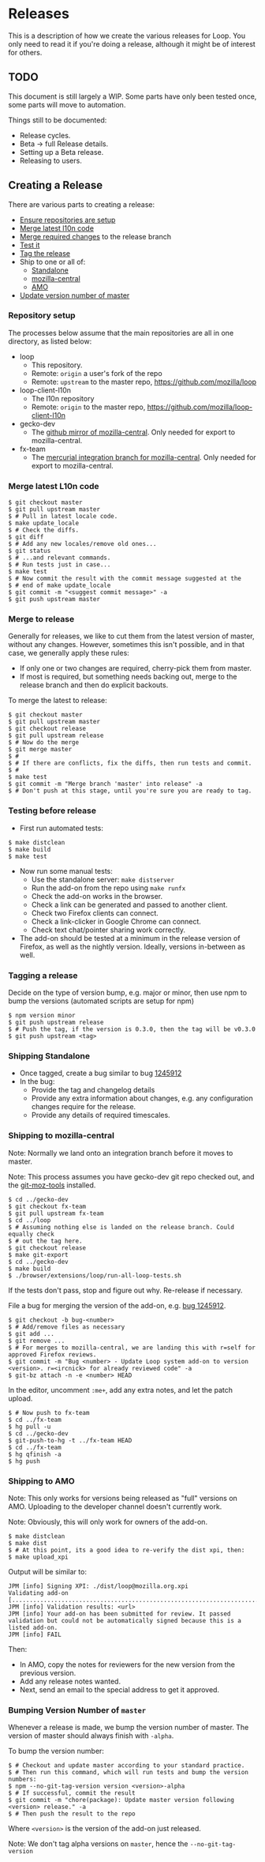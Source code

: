 # Releases

This is a description of how we create the various releases for Loop. You only
need to read it if you're doing a release, although it might be of interest for
others.

## TODO

This document is still largely a WIP. Some parts have only been tested once,
some parts will move to automation.

Things still to be documented:

* Release cycles.
* Beta -> full Release details.
* Setting up a Beta release.
* Releasing to users.

## Creating a Release

There are various parts to creating a release:

* [Ensure repositories are setup](#repository-setup)
* [Merge latest l10n code](#merge-latest-l10n-code)
* [Merge required changes](#merge-to-release) to the release branch
* [Test it](#testing-before-release)
* [Tag the release](#tagging-a-release)
* Ship to one or all of:
  * [Standalone](#shipping-standalone)
  * [mozilla-central](#shipping-to-mozilla-central)
  * [AMO](#shipping-to-amo)
* [Update version number of master](#bumping-version-number-of-master)

### Repository setup

The processes below assume that the main repositories are all in one directory,
as listed below:

* loop
  * This repository.
  * Remote: `origin` a user's fork of the repo
  * Remote: `upstream` to the master repo, https://github.com/mozilla/loop
* loop-client-l10n
  * The l10n repository
  * Remote: `origin` to the master repo, https://github.com/mozilla/loop-client-l10n
* gecko-dev
  * The [github mirror of mozilla-central](https://github.com/mozilla/gecko-dev).
  Only needed for export to mozilla-central.
* fx-team
  * The [mercurial integration branch for mozilla-central](https://hg.mozilla.org/integration/fx-team/).
  Only needed for export to mozilla-central.

### Merge latest L10n code

```shell
$ git checkout master
$ git pull upstream master
$ # Pull in latest locale code.
$ make update_locale
$ # Check the diffs.
$ git diff
$ # Add any new locales/remove old ones...
$ git status
$ # ...and relevant commands.
$ # Run tests just in case...
$ make test
$ # Now commit the result with the commit message suggested at the
$ # end of make update_locale
$ git commit -m "<suggest commit message>" -a
$ git push upstream master
```

### Merge to release

Generally for releases, we like to cut them from the latest version of master,
without any changes. However, sometimes this isn't possible, and in that case,
we generally apply these rules:

* If only one or two changes are required, cherry-pick them from master.
* If most is required, but something needs backing out, merge to the release branch
and then do explicit backouts.

To merge the latest to release:

```shell
$ git checkout master
$ git pull upstream master
$ git checkout release
$ git pull upstream release
$ # Now do the merge
$ git merge master
$ #
$ # If there are conflicts, fix the diffs, then run tests and commit.
$ #
$ make test
$ git commit -m "Merge branch 'master' into release" -a
$ # Don't push at this stage, until you're sure you are ready to tag.
```

### Testing before release

* First run automated tests:

```shell
$ make distclean
$ make build
$ make test
```

* Now run some manual tests:
  * Use the standalone server: `make distserver`
  * Run the add-on from the repo using `make runfx`
  * Check the add-on works in the browser.
  * Check a link can be generated and passed to another client.
  * Check two Firefox clients can connect.
  * Check a link-clicker in Google Chrome can connect.
  * Check text chat/pointer sharing work correctly.
* The add-on should be tested at a minimum in the release version of
Firefox, as well as the nightly version. Ideally, versions in-between as well.

### Tagging a release

Decide on the type of version bump, e.g. major or minor, then use npm to bump
the versions (automated scripts are setup for npm)

```shell
$ npm version minor
$ git push upstream release
$ # Push the tag, if the version is 0.3.0, then the tag will be v0.3.0
$ git push upstream <tag>
```

### Shipping Standalone

* Once tagged, create a bug similar to bug [1245912](https://bugzilla.mozilla.org/show_bug.cgi?id=1245912)
* In the bug:
  * Provide the tag and changelog details
  * Provide any extra information about changes, e.g. any configuration changes
    require for the release.
  * Provide any details of required timescales.

### Shipping to mozilla-central

Note: Normally we land onto an integration branch before it moves to master.

Note: This process assumes you have gecko-dev git repo checked out, and the
[git-moz-tools](https://old.etherpad-mozilla.org/moz-git-tools) installed.

```shell
$ cd ../gecko-dev
$ git checkout fx-team
$ git pull upstream fx-team
$ cd ../loop
$ # Assuming nothing else is landed on the release branch. Could equally check
$ # out the tag here.
$ git checkout release
$ make git-export
$ cd ../gecko-dev
$ make build
$ ./browser/extensions/loop/run-all-loop-tests.sh
```

If the tests don't pass, stop and figure out why. Re-release if necessary.

File a bug for merging the version of the add-on, e.g.
[bug 1245912](https://bugzilla.mozilla.org/show_bug.cgi?id=1245912).

```shell
$ git checkout -b bug-<number>
$ # Add/remove files as necessary
$ git add ...
$ git remove ...
$ # For merges to mozilla-central, we are landing this with r=self for approved Firefox reviews.
$ git commit -m "Bug <number> - Update Loop system add-on to version <version>. r=<ircnick> for already reviewed code" -a
$ git-bz attach -n -e <number> HEAD
```

In the editor, uncomment `:me+`, add any extra notes, and let the patch upload.

```shell
$ # Now push to fx-team
$ cd ../fx-team
$ hg pull -u
$ cd ../gecko-dev
$ git-push-to-hg -t ../fx-team HEAD
$ cd ../fx-team
$ hg qfinish -a
$ hg push
```

### Shipping to AMO

Note: This only works for versions being released as "full" versions on AMO.
Uploading to the developer channel doesn't currently work.

Note: Obviously, this will only work for owners of the add-on.

```shell
$ make distclean
$ make dist
$ # At this point, its a good idea to re-verify the dist xpi, then:
$ make upload_xpi
```

Output will be similar to:

```
JPM [info] Signing XPI: ./dist/loop@mozilla.org.xpi
Validating add-on [......................................................................................................................]
JPM [info] Validation results: <url>
JPM [info] Your add-on has been submitted for review. It passed validation but could not be automatically signed because this is a listed add-on.
JPM [info] FAIL
```

Then:

* In AMO, copy the notes for reviewers for the new version from the previous version.
* Add any release notes wanted.
* Next, send an email to the special address to get it approved.

### Bumping Version Number of `master`

Whenever a release is made, we bump the version number of master. The version of
master should always finish with `-alpha`.

To bump the version number:

```shell
$ # Checkout and update master according to your standard practice.
$ # Then run this command, which will run tests and bump the version numbers:
$ npm --no-git-tag-version version <version>-alpha
$ # If successful, commit the result
$ git commit -m "chore(package): Update master version following <version> release." -a
$ # Then push the result to the repo
```

Where `<version>` is the version of the add-on just released.

Note: We don't tag alpha versions on `master`, hence the `--no-git-tag-version`
